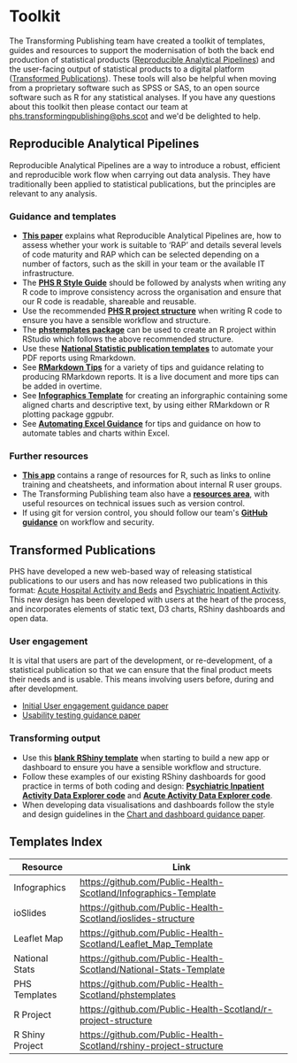 # Toolkit

The Transforming Publishing team have created a toolkit of templates, guides and resources to support the modernisation of both the back end production of statistical products ([Reproducible Analytical Pipelines](#reproducible-analytical-pipelines)) and the user-facing output of statistical products to a digital platform ([Transformed Publications](#transformed-publications)). These tools will also be helpful when moving from a proprietary software such as SPSS or SAS, to an open source software such as R for any statistical analyses. If you have any questions about this toolkit then please contact our team at phs.transformingpublishing@phs.scot and we'd be delighted to help. 

## Reproducible Analytical Pipelines
Reproducible Analytical Pipelines are a way to introduce a robust, efficient and reproducible work flow when carrying out data analysis. They have traditionally been applied to statistical publications, but the principles are relevant to any analysis.

### Guidance and templates
- [**This paper**](https://www.isdscotland.org/About-ISD/Methodologies/_docs/Reproducible_Analytical_Pipelines_paper_v1.4.pdf) explains what Reproducible Analytical Pipelines are, how to assess whether your work is suitable to ‘RAP’ and details several levels of code maturity and RAP which can be selected depending on a number of factors, such as the skill in your team or the available IT infrastructure.
- The [**PHS R Style Guide**](https://github.com/Public-Health-Scotland/R-Resources/blob/master/PHS%20R%20style%20guide.md) should be followed by analysts when writing any R code to improve consistency across the organisation and ensure that our R code is readable, shareable and reusable. 
- Use the recommended [**PHS R project structure**](https://github.com/Public-Health-Scotland/r-project-structure) when writing R code to ensure you have a sensible workflow and structure. 
- The [**phstemplates package**](https://github.com/Public-Health-Scotland/phstemplates) can be used to create an R project within RStudio which follows the above recommended structure.
- Use these [**National Statistic publication templates**](https://github.com/public-health-scotland/National-Stats-Template) to automate your PDF reports using Rmarkdown. 
- See [**RMarkdown Tips**](https://github.com/Public-Health-Scotland/RMD-tips) for a variety of tips and guidance relating to producing RMarkdown reports. It is a live document and more tips can be added in overtime.
- See [**Infographics Template**](https://github.com/public-health-scotland/Infographics-Template) for creating an inforgraphic containing some aligned charts and descriptive text, by using either RMarkdown or R plotting package ggpubr.
- See [**Automating Excel Guidance**](https://public-health-scotland.github.io/automating-excel/) for tips and guidance on how to automate tables and charts within Excel.

### Further resources
- [**This app**](https://scotland.shinyapps.io/nhs-r-resources/) contains a range of resources for R, such as links to online training and cheatsheets, and information about internal R user groups.
- The Transforming Publishing team also have a [**resources area**](https://github.com/public-health-scotland/resources), with useful resources on technical issues such as version control.
- If using git for version control, you should follow our team's [**GitHub guidance**](https://github.com/public-health-scotland/GitHub-guidance) on workflow and security.


## Transformed Publications
PHS have developed a new web-based way of releasing statistical publications to our users and has now released two publications in this format: [Acute Hospital Activity and Beds](https://beta.isdscotland.org/find-publications-and-data/health-services/hospital-care/acute-hospital-activity-and-nhs-beds-information-quarterly/) and [Psychiatric Inpatient Activity](https://beta.isdscotland.org/find-publications-and-data/conditions-and-diseases/mental-health/mental-health-inpatient-activity/). This new design has been developed with users at the heart of the process, and incorporates elements of static text, D3 charts, RShiny dashboards and open data. 

### User engagement
It is vital that users are part of the development, or re-development, of a statistical publication so that we can ensure that the final product meets their needs and is usable. This means involving users before, during and after development. 
- [Initial User engagement guidance paper](https://www.isdscotland.org/About-ISD/Methodologies/_docs/Initial-User-Engagement-v1-2.pdf)
- [Usability testing guidance paper](https://www.isdscotland.org/About-ISD/Methodologies/_docs/Usability-Testing-v1-0.pdf)

### Transforming output
- Use this [**blank RShiny template**](https://github.com/public-health-scotland/rshiny-project-structure) when starting to build a new app or dashboard to ensure you have a sensible workflow and structure.
- Follow these examples of our existing RShiny dashboards for good practice in terms of both coding and design: [**Psychiatric Inpatient Activity Data Explorer code**](https://github.com/public-health-scotland/Psychiatric-Inpatient-Activity) and [**Acute Activity Data Explorer code**](https://github.com/public-health-scotland/Hospital-Acute-Activity).
- When developing data visualisations and dashboards follow the style and design guidelines in the [Chart and dashboard guidance paper](https://www.isdscotland.org/About-ISD/Methodologies/_docs/ChartDashboardGuidelines_v1.1.pdf).


## Templates Index

**Resource** | **Link**
----------- | -------------
Infographics | https://github.com/Public-Health-Scotland/Infographics-Template
ioSlides | https://github.com/Public-Health-Scotland/ioslides-structure
Leaflet Map | https://github.com/Public-Health-Scotland/Leaflet_Map_Template
National Stats | https://github.com/Public-Health-Scotland/National-Stats-Template
PHS Templates | https://github.com/Public-Health-Scotland/phstemplates
R Project | https://github.com/Public-Health-Scotland/r-project-structure
R Shiny Project | https://github.com/Public-Health-Scotland/rshiny-project-structure
